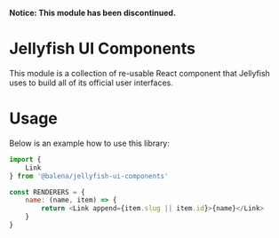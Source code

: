 **Notice: This module has been discontinued.**

# Jellyfish UI Components

This module is a collection of re-usable React component that Jellyfish uses to build all of its official user interfaces.

# Usage

Below is an example how to use this library:

```js
import {
	Link
} from '@balena/jellyfish-ui-components'

const RENDERERS = {
	name: (name, item) => {
		return <Link append={item.slug || item.id}>{name}</Link>
	}
}
```
